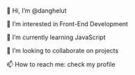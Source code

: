 👋 Hi, I’m @danghelut

👀 I’m interested in Front-End Development

🌱 I’m currently learning JavaScript

💞️ I’m looking to collaborate on projects

📫 How to reach me: check my profile
